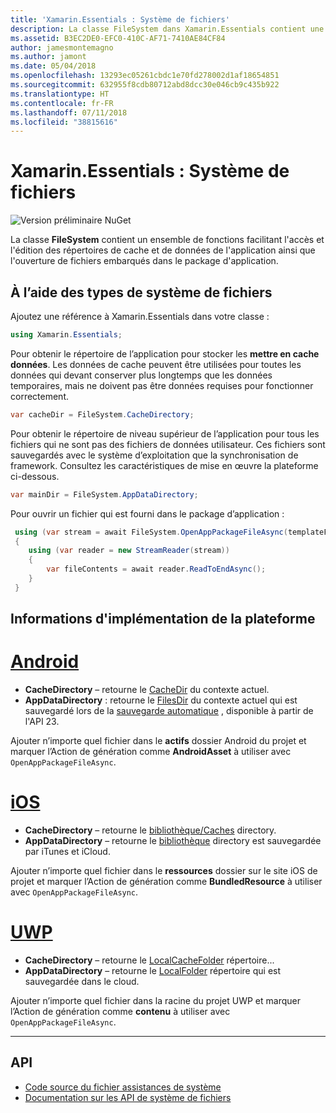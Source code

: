 ```yaml
---
title: 'Xamarin.Essentials : Système de fichiers'
description: La classe FileSystem dans Xamarin.Essentials contient une série de programmes d’assistance pour rechercher le cache d’application et des répertoires de données et ouvrir des fichiers à l’intérieur du package d’application.
ms.assetid: B3EC2DE0-EFC0-410C-AF71-7410AE84CF84
author: jamesmontemagno
ms.author: jamont
ms.date: 05/04/2018
ms.openlocfilehash: 13293ec05261cbdc1e70fd278002d1af18654851
ms.sourcegitcommit: 632955f8cdb80712abd8dcc30e046cb9c435b922
ms.translationtype: HT
ms.contentlocale: fr-FR
ms.lasthandoff: 07/11/2018
ms.locfileid: "38815616"
---
```

# <a name="xamarinessentials-file-system-helpers"></a>Xamarin.Essentials : Système de fichiers

![Version préliminaire NuGet](~/media/shared/pre-release.png)

La classe **FileSystem** contient un ensemble de fonctions facilitant l'accès et l'édition des répertoires de cache et de données de l'application ainsi que l'ouverture de fichiers embarqués dans le package d'application.

## <a name="using-file-system-helpers"></a>À l’aide des types de système de fichiers

Ajoutez une référence à Xamarin.Essentials dans votre classe :

```csharp
using Xamarin.Essentials;
```

Pour obtenir le répertoire de l’application pour stocker les **mettre en cache données**. Les données de cache peuvent être utilisées pour toutes les données qui devant conserver plus longtemps que les données temporaires, mais ne doivent pas être données requises pour fonctionner correctement.

```csharp
var cacheDir = FileSystem.CacheDirectory;
```

Pour obtenir le répertoire de niveau supérieur de l’application pour tous les fichiers qui ne sont pas des fichiers de données utilisateur. Ces fichiers sont sauvegardés avec le système d’exploitation que la synchronisation de framework. Consultez les caractéristiques de mise en œuvre la plateforme ci-dessous.

```csharp
var mainDir = FileSystem.AppDataDirectory;
```

Pour ouvrir un fichier qui est fourni dans le package d’application :

```csharp
 using (var stream = await FileSystem.OpenAppPackageFileAsync(templateFileName))
 {
    using (var reader = new StreamReader(stream))
    {
        var fileContents = await reader.ReadToEndAsync();
    }
 }
```

## <a name="platform-implementation-specifics"></a>Informations d'implémentation de la plateforme

# <a name="androidtabandroid"></a>[Android](#tab/android)

- **CacheDirectory** – retourne le [CacheDir](https://developer.android.com/reference/android/content/Context.html#getCacheDir) du contexte actuel.
- **AppDataDirectory** : retourne le [FilesDir](https://developer.android.com/reference/android/content/Context.html#getFilesDir) du contexte actuel qui est sauvegardé lors de la [sauvegarde automatique](https://developer.android.com/guide/topics/data/autobackup.html) , disponible à partir de l'API 23.

Ajouter n’importe quel fichier dans le **actifs** dossier Android du projet et marquer l’Action de génération comme **AndroidAsset** à utiliser avec `OpenAppPackageFileAsync`.

# <a name="iostabios"></a>[iOS](#tab/ios)

- **CacheDirectory** – retourne le [bibliothèque/Caches](https://developer.apple.com/library/content/documentation/FileManagement/Conceptual/FileSystemProgrammingGuide/FileSystemOverview/FileSystemOverview.html) directory.
- **AppDataDirectory** – retourne le [bibliothèque](https://developer.apple.com/library/content/documentation/FileManagement/Conceptual/FileSystemProgrammingGuide/FileSystemOverview/FileSystemOverview.html) directory est sauvegardée par iTunes et iCloud.

Ajouter n’importe quel fichier dans le **ressources** dossier sur le site iOS de projet et marquer l’Action de génération comme **BundledResource** à utiliser avec `OpenAppPackageFileAsync`.

# <a name="uwptabuwp"></a>[UWP](#tab/uwp)

- **CacheDirectory** – retourne le [LocalCacheFolder](https://docs.microsoft.com/en-us/uwp/api/windows.storage.applicationdata.localcachefolder#Windows_Storage_ApplicationData_LocalCacheFolder) répertoire...
- **AppDataDirectory** – retourne le [LocalFolder](https://docs.microsoft.com/en-us/uwp/api/windows.storage.applicationdata.localfolder#Windows_Storage_ApplicationData_LocalFolder) répertoire qui est sauvegardée dans le cloud.

Ajouter n’importe quel fichier dans la racine du projet UWP et marquer l’Action de génération comme **contenu** à utiliser avec `OpenAppPackageFileAsync`.

--------------

## <a name="api"></a>API

- [Code source du fichier assistances de système](https://github.com/xamarin/Essentials/tree/master/Xamarin.Essentials/FileSystem)
- [Documentation sur les API de système de fichiers](xref:Xamarin.Essentials.FileSystem)
